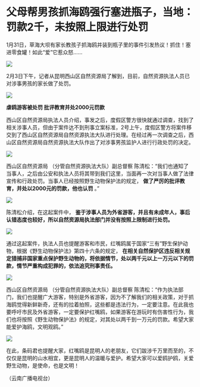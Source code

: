 # 父母帮男孩抓海鸥强行塞进瓶子，当地：罚款2千，未按照上限进行处罚

1月31日，草海大坝有家长教孩子抓海鸥并装到瓶子里的事件引发热议！抓住！塞进零食罐！如此“爱”它惹众怒……

![](https://inews.gtimg.com/newsapp_bt/0/15645281881/1000)

2月3日下午，记者从昆明西山区自然资源局了解到，目前，自然资源执法人员已对涉事男孩的家长做了处罚。

![](https://inews.gtimg.com/newsapp_match/0/15645281889/0)

**虐鸥游客被处罚 批评教育并处2000元罚款**

西山区自然资源局执法人员介绍，事发之后，度假区警方很快就通过调查，找到了相关涉事人员，但由于案件达不到刑事立案标准，2号上午，度假区警方将案件移交到了西山区自然资源局自然资源执法大队进行处理。在经过再一次调查之后，西山区自然资源局自然资源执法大队作出了对涉事男孩监护人进行行政处罚的决定。

![](https://inews.gtimg.com/newsapp_bt/0/15645281914/1000)

西山区自然资源局 （分管自然资源执法大队）副总督察
陈清松：“我们也通知了当事人，之后由公安和执法人员将其带到我们这里，当面再一次对当事人做了法律宣传和行政处罚。当事人已经按照野生动物保护法的规定，
**做了严厉的批评教育，并处以2000元的罚款，他也认罚** 。”

![](https://inews.gtimg.com/newsapp_bt/0/15645281906/1000)

陈清松介绍，在这起案件中， **鉴于涉事人员为外省游客，并且有未成年人，事后认错态度也较好，所以自然资源局执法部门并没有按照上限制进行处罚。**

![](https://inews.gtimg.com/newsapp_bt/0/15645281886/1000)

通过这起案件，执法人员也提醒游客和市民，红嘴鸥属于国家“三有”野生保护动物，根据《野生动物保护法》第四十六条的规定，
**在相关自然保护区违反相关规定猎捕非国家重点保护野生动物的，将依据情节，处以两千元以上一万元以下的罚款，情节严重构成犯罪的，依法追究刑事责任。**

![](https://inews.gtimg.com/newsapp_bt/0/15645281893/1000)

西山区自然资源局 （分管自然资源执法大队）副总督察
陈清松：“作为执法部门，我们也提醒广大游客，特别是外省游客，因为不了解我们的相关政策，对于抓海鸥觉得新鲜新奇，还有的拉着拍照，这些都是违法行为，一定要注意。在此我也要呼吁市民及外省游客，一定要保护红嘴鸥，如果游客在游玩时有伤害性行为，我们也将按照《野生动物保护法》的规定，对其处以两千到一万元的罚款。希望大家能爱护海鸥，文明观鸥。”

![](https://inews.gtimg.com/newsapp_bt/0/15645281891/1000)

在此，条码君也提醒大家，红嘴鸥是昆明人的老朋友，它们跋涉千万里而至的，不仅仅是昆明的山水相宜，更是昆明人的温暖与爱护。希望大家可以爱鸥护鸥，关爱野生动物，是使命，也是文明！

（云南广播电视台）

